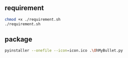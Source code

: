 ## requirement
``` bash
chmod +x ./requirement.sh
./requirement.sh
```

## package
``` bash
pyinstaller --onefile --icon=icon.ico .\OhMyBullet.py
```